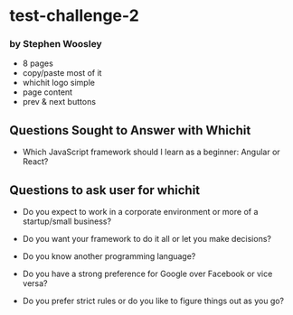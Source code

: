 # test-challenge-2

### by Stephen Woosley

- 8 pages
- copy/paste most of it
- whichit logo simple
- page content
- prev & next buttons

## Questions Sought to Answer with Whichit

- Which JavaScript framework should I learn as a beginner: Angular or React?

## Questions to ask user for whichit

- Do you expect to work in a corporate environment or more of a startup/small business?

- Do you want your framework to do it all or let you make decisions?

- Do you know another programming language?

- Do you have a strong preference for Google over Facebook or vice versa?

- Do you prefer strict rules or do you like to figure things out as you go?